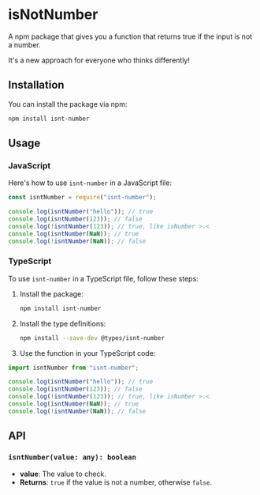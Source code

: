 # isNotNumber

A npm package that gives you a function that returns true if the input is not a number.

It's a new approach for everyone who thinks differently!

## Installation

You can install the package via npm:

```bash
npm install isnt-number
```

## Usage

### JavaScript

Here's how to use `isnt-number` in a JavaScript file:

```javascript
const isntNumber = require("isnt-number");

console.log(isntNumber("hello")); // true
console.log(isntNumber(123)); // false
console.log(!isntNumber(123)); // true, like isNumber >.<
console.log(isntNumber(NaN)); // true
console.log(!isntNumber(NaN)); // false
```

### TypeScript

To use `isnt-number` in a TypeScript file, follow these steps:

1. Install the package:

   ```bash
   npm install isnt-number
   ```

2. Install the type definitions:

   ```bash
   npm install --save-dev @types/isnt-number
   ```

3. Use the function in your TypeScript code:

```typescript
import isntNumber from "isnt-number";

console.log(isntNumber("hello")); // true
console.log(isntNumber(123)); // false
console.log(!isntNumber(123)); // true, like isNumber >.<
console.log(isntNumber(NaN)); // true
console.log(!isntNumber(NaN)); // false
```

## API

### `isntNumber(value: any): boolean`

- **value**: The value to check.
- **Returns**: `true` if the value is not a number, otherwise `false`.
